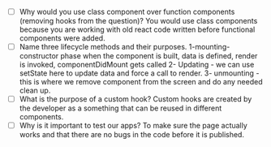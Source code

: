 - [ ] Why would you use class component over function components (removing hooks from the question)?
You would use class components because you are working with old react code written before functional components were added.
- [ ] Name three lifecycle methods and their purposes.
1-mounting- constructor phase when the component is built, data is defined, render is invoked, componentDidMount gets called
2- Updating - we can use setState here to update data and force a call to render.
3- unmounting - this is where we remove component from the screen and do any needed clean up.
- [ ] What is the purpose of a custom hook?
Custom hooks are created by the developer as a something that can be reused in different components.
- [ ] Why is it important to test our apps?
To make sure the page actually works and that there are no bugs in the code before it is published.
